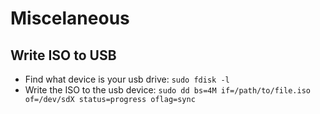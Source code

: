 # Miscelaneous

## Write ISO to USB
* Find what device is your usb drive:
`sudo fdisk -l`
* Write the ISO to the usb device:
`sudo dd bs=4M if=/path/to/file.iso of=/dev/sdX status=progress oflag=sync`
